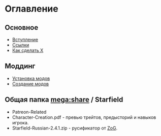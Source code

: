 # Оглавление

## Основное
+ [Вступление](Основное/Вступление.md)
+ [Ссылки](Основное/Ссылки.md)
+ [Как сделать X](Основное/Как-сделать-X.md)

## Моддинг
+ [Установка модов](Моддинг/Установка-модов.md)
+ [Создание модов](Моддинг/Создание-модов.md)

## Общая папка [mega:share](https://link.meridiano-web.com/mega:share) / Starfield
+ Patreon-Related
+ Character-Creation.pdf - превью трейтов, предысторий и навыков игрока.
+ Starfield-Russian-2.4.1.zip - русификатор от [ZoG](https://www.zoneofgames.ru/games/starfield/files/8415.html).